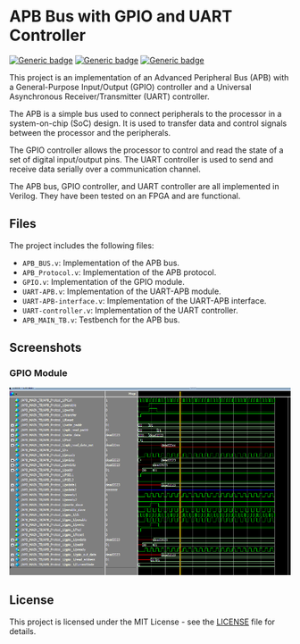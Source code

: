 # APB Bus with GPIO and UART Controller
[![Generic badge](https://img.shields.io/badge/verilog-1.0.0-red.svg)](https://shields.io/)
[![Generic badge](https://img.shields.io/badge/license-MIT-blue.svg)](https://shields.io/)
[![Generic badge](https://img.shields.io/badge/author-David%20Ayman-orange.svg)](https://shields.io/)


This project is an implementation of an Advanced Peripheral Bus (APB) with a General-Purpose Input/Output (GPIO) controller and a Universal Asynchronous Receiver/Transmitter (UART) controller.

The APB is a simple bus used to connect peripherals to the processor in a system-on-chip (SoC) design. It is used to transfer data and control signals between the processor and the peripherals.

The GPIO controller allows the processor to control and read the state of a set of digital input/output pins. The UART controller is used to send and receive data serially over a communication channel.

The APB bus, GPIO controller, and UART controller are all implemented in Verilog. They have been tested on an FPGA and are functional.

## Files
The project includes the following files:

- `APB_BUS.v`: Implementation of the APB bus.
- `APB_Protocol.v`: Implementation of the APB protocol.
- `GPIO.v`: Implementation of the GPIO module.
- `UART-APB.v`: Implementation of the UART-APB module.
- `UART-APB-interface.v`: Implementation of the UART-APB interface.
- `UART-controller.v`: Implementation of the UART controller.
- `APB_MAIN_TB.v`: Testbench for the APB bus.


## Screenshots
### GPIO Module
![GPIO-APB Module](screenshots/waveform-gpio.png)


## License
This project is licensed under the MIT License - see the [LICENSE](LICENSE) file for details.


